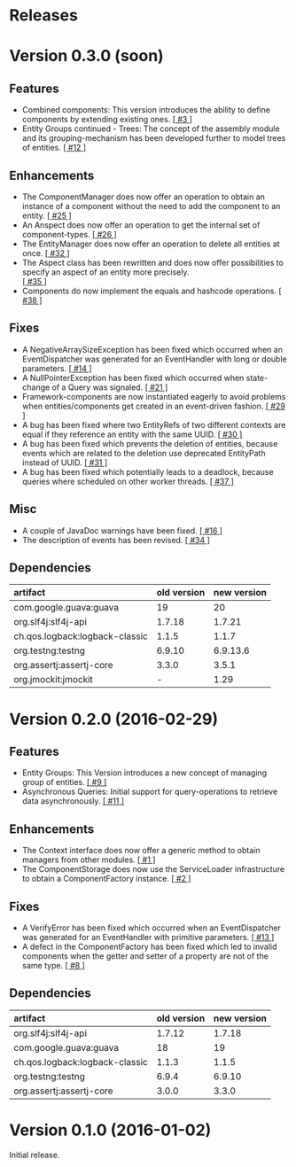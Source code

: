 # Releases

# Version 0.3.0 (soon)

## Features
 - Combined components: This version introduces the ability to define components by extending existing ones.
   [[ #3 ]](https://github.com/jayware/entity-essentials/issues/3)
 - Entity Groups continued - Trees: The concept of the assembly module and its grouping-mechanism has been developed further to model trees of entities.
   [[ #12 ]](https://github.com/jayware/entity-essentials/issues/12)

## Enhancements
 - The ComponentManager does now offer an operation to obtain an instance of a component without the need to add the component to an entity.
   [[ #25 ]](https://github.com/jayware/entity-essentials/issues/25)
 - An Anspect does now offer an operation to get the internal set of component-types.
   [[ #26 ]](https://github.com/jayware/entity-essentials/issues/26)
 - The EntityManager does now offer an operation to delete all entities at once.
   [[ #32 ]](https://github.com/jayware/entity-essentials/issues/32)
 - The Aspect class has been rewritten and does now offer possibilities to specify an aspect of an entity more precisely.   
   [[ #35 ]](https://github.com/jayware/entity-essentials/issues/35)
 - Components do now implement the equals and hashcode operations.
   [[ #38 ]](https://github.com/jayware/entity-essentials/issues/38)

## Fixes
 - A NegativeArraySizeException has been fixed which occurred when an EventDispatcher was generated for an EventHandler with long or double parameters.
   [[ #14 ]](https://github.com/jayware/entity-essentials/issues/14)
 - A NullPointerException has been fixed which occurred when state-change of a Query was signaled.
   [[ #21 ]](https://github.com/jayware/entity-essentials/issues/21)
 - Framework-components are now instantiated eagerly to avoid problems when entities/components get created in an event-driven fashion.
   [[ #29 ]](https://github.com/jayware/entity-essentials/issues/29)
 - A bug has been fixed where two EntityRefs of two different contexts are equal if they reference an entity with the same UUID.
   [[ #30 ]](https://github.com/jayware/entity-essentials/issues/30)
 - A bug has been fixed which prevents the deletion of entities, because events which are related to the deletion use deprecated EntityPath instead of UUID.
   [[ #31 ]](https://github.com/jayware/entity-essentials/issues/31)
 - A bug has been fixed which potentially leads to a deadlock, because queries where scheduled on other worker threads. 
   [[ #37 ]](https://github.com/jayware/entity-essentials/issues/37)

## Misc
 - A couple of JavaDoc warnings have been fixed.
   [[ #16 ]](https://github.com/jayware/entity-essentials/issues/16)
 - The description of events has been revised.
   [[ #34 ]](https://github.com/jayware/entity-essentials/issues/34)

## Dependencies

| artifact                       | old version | new version |
| :----------------------------- | ----------- | ----------- |
| com.google.guava:guava         | 19          | 20          |
| org.slf4j:slf4j-api            | 1.7.18      | 1.7.21      |
| ch.qos.logback:logback-classic | 1.1.5       | 1.1.7       |
| org.testng:testng              | 6.9.10      | 6.9.13.6    |
| org.assertj:assertj-core       | 3.3.0       | 3.5.1       |
| org.jmockit:jmockit            | -           | 1.29        |

# Version 0.2.0 (2016-02-29)

## Features
 - Entity Groups: This Version introduces a new concept of managing group of entities.
   [[ #9 ]](https://github.com/jayware/entity-essentials/issues/9)
 - Asynchronous Queries: Initial support for query-operations to retrieve data asynchronously.
   [[ #11 ]](https://github.com/jayware/entity-essentials/issues/11)

## Enhancements
 - The Context interface does now offer a generic method to obtain managers from other modules.
   [[ #1 ]](https://github.com/jayware/entity-essentials/issues/1)
 - The ComponentStorage does now use the ServiceLoader infrastructure to obtain a ComponentFactory instance.
   [[ #2 ]](https://github.com/jayware/entity-essentials/issues/2)

## Fixes
 - A VerifyError has been fixed which occurred when an EventDispatcher was generated for an EventHandler with primitive parameters.
   [[ #13 ]](https://github.com/jayware/entity-essentials/issues/13)
 - A defect in the ComponentFactory has been fixed which led to invalid components when the getter and setter of a property are not of the same type.
   [[ #8 ]](https://github.com/jayware/entity-essentials/issues/8)

## Dependencies

| artifact                       | old version | new version |
| :----------------------------- | ----------- | ----------- |
| org.slf4j:slf4j-api            | 1.7.12      | 1.7.18      |
| com.google.guava:guava         | 18          | 19          |
| ch.qos.logback:logback-classic | 1.1.3       | 1.1.5       |
| org.testng:testng              | 6.9.4       | 6.9.10      |
| org.assertj:assertj-core       | 3.0.0       | 3.3.0       |

# Version 0.1.0 (2016-01-02)
Initial release.